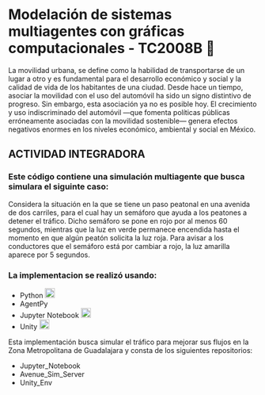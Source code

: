 #  Modelación de sistemas multiagentes con gráficas computacionales - TC2008B 👋

La movilidad urbana, se define como la habilidad de transportarse de un lugar a otro y es fundamental para el desarrollo económico y social y la calidad de vida de los habitantes de una ciudad. Desde hace un tiempo, asociar la movilidad con el uso del automóvil ha sido un signo distintivo de progreso. Sin embargo, esta asociación ya no es posible hoy. El crecimiento y uso indiscriminado del automóvil —que fomenta políticas públicas erróneamente asociadas con la movilidad sostenible— genera efectos negativos enormes en los niveles económico, ambiental y social en México.


## ACTIVIDAD INTEGRADORA

### Este código contiene una simulación multiagente que busca simulara el siguinte caso:

Considera la situación en la que se tiene un paso peatonal en una avenida de dos carriles, para el cual hay un semáforo que ayuda a los peatones a detener el tráfico. Dicho semáforo se pone en rojo por al menos 60 segundos, mientras que la luz en verde permanece encendida hasta el momento en que algún peatón solicita la luz roja. Para avisar a los conductores que el semáforo está por cambiar a rojo, la luz amarilla aparece por 5 segundos.

### La implementacion se realizó usando: 
  - Python <img src="https://cdn3.iconfinder.com/data/icons/logos-and-brands-adobe/512/267_Python-512.png" alt="drawing" width="20"/> 
  - AgentPy
  - Jupyter Notebook <img src="https://res.cloudinary.com/canonical/image/fetch/f_auto,q_auto,fl_sanitize,c_fill,w_200,h_200/https://api.charmhub.io/api/v1/media/download/charm_wuVM6bSMaCcCTWaqTfvyBRS5SqLVCVy1_icon_fde574967418afe93bb032808563e40e63606adb805113065acfa35010332164.png" width="20"/>
  - Unity <img src="https://cdn4.iconfinder.com/data/icons/various-icons-2/476/Unity.png" alt="drawing" width="20"/>

Esta implementación busca simular el tráfico para mejorar sus flujos en la Zona Metropolitana de Guadalajara y consta de los siguientes repositorios: 

- Jupyter_Notebook
- Avenue_Sim_Server
- Unity_Env
